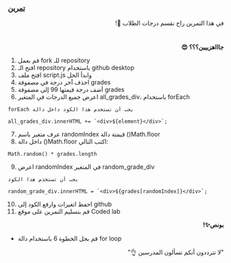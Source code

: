 <p dir="rtl">
<h3><a href="https://github.com/kuwaitcodes/KC-web-cw-8">تمرين </a></h3></p>


<p dir="rtl">
في هذا التمرين راح نقسم درجات الطلاب 🔢!</p>
<h1></h1>
<p dir="rtl">
 <strong>جاااهزييين؟؟؟ 😍</strong></p>

1. قم بعمل fork للـ repository
2. افتح الـ repository باستخدام github desktop
3. افتح ملف script.js وابدأ الحل
4. احذف آخر درجة في مصفوفة grades
5. أضف درجة قيمتها 99 إلى مصفوفة grades
6. اعرض جميع الدرجات في المتغير all_grades_div، باستخدام forEach
 
```
forEach يحب أن تستخدم هذا الكود داخل دالة

all_grades_div.innerHTML += `<div>${element}</div>`;
```


<p dir="rtl">
       

7. عرف متغير باسم randomIndex قيمتة دالة ()Math.floor
8. داخل دالة ()Math.floor اكتب التالي:
```
Math.random() * grades.length
```
9. اعرض randomIndex في المتغير random_grade_div 

```
يحب أن تستخدم هذا الكود

random_grade_div.innerHTML = `<div>${grades[randomIndex]}</div>`;
```

10. احفظ اتغيرات وارفع الكود إلى github
11. قم بتسليم التمرين على موقع Coded lab


 <p dir="rtl">
<strong>بونص✨! </strong></p>


 - قم بحل الخطوة 6 باستخدام دالة for loop



 <p dir="rtl">
 "لا تترددون أنكم تسألون المدرسين 👌"
</p>
